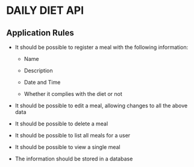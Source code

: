 # DAILY DIET API
## Application Rules

- It should be possible to register a meal with the following information:

	- Name

	- Description

	- Date and Time

	- Whether it complies with the diet or not

- It should be possible to edit a meal, allowing changes to all the above data

- It should be possible to delete a meal

- It should be possible to list all meals for a user

- It should be possible to view a single meal

- The information should be stored in a database